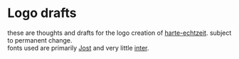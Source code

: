 # Logo drafts
these are thoughts and drafts for the logo creation of [harte-echtzeit](https://github.com/harte-echtzeit). subject to permanent change.  
fonts used are primarily [Jost](https://indestructibletype.com/Jost.html) and very little [inter](https://github.com/rsms/inter).
